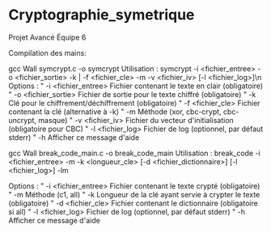 # Cryptographie_symetrique
Projet Avancé Équipe 6

Compilation des mains:

gcc Wall symcrypt.c -o symcrypt
Utilisation : symcrypt -i <fichier_entree> -o <fichier_sortie> -k <cle> | -f <fichier_cle> -m <methode> -v <fichier_iv> [-l <fichier_log>]\n
Options :
            "  -i <fichier_entree>   Fichier contenant le texte en clair (obligatoire)
            "  -o <fichier_sortie>   Fichier de sortie pour le texte chiffré (obligatoire)
            "  -k <cle>              Clé pour le chiffrement/déchiffrement (obligatoire)
            "  -f <fichier_cle>      Fichier contenant la clé (alternative à -k)
            "  -m <methode>          Méthode (xor, cbc-crypt, cbc-uncrypt, masque)
            "  -v <fichier_iv>       Fichier du vecteur d'initialisation (obligatoire pour CBC)
            "  -l <fichier_log>      Fichier de log (optionnel, par défaut stderr)
            "  -h                    Afficher ce message d'aide


gcc Wall break_code_main.c -o break_code_main
Utilisation : break_code -i <fichier_entree> -m <methode> -k <longueur_cle> [-d <fichier_dictionnaire>] [-l <fichier_log>] -lm

Options :
            "  -i <fichier_entree>   Fichier contenant le texte crypté (obligatoire)
            "  -m <methode>          Méthode (c1, all)
            "  -k <cle>              Longueur de la clé ayant servie à crypter le texte (obligatoire)
            "  -d <fichier_cle>      Fichier contenant le dictionnaire (obligatoire si all)
            "  -l <fichier_log>      Fichier de log (optionnel, par défaut stderr)
            "  -h                    Afficher ce message d'aide
